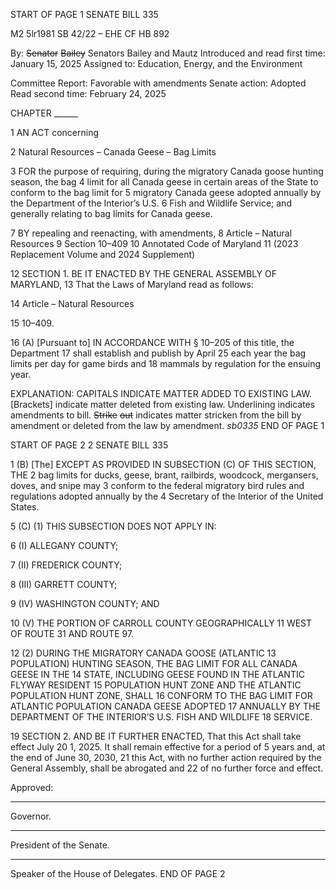 START OF PAGE 1
SENATE BILL 335

M2 5lr1981
SB 42/22 – EHE CF HB 892

By: ~~Senator~~ ~~Bailey~~ Senators Bailey and Mautz
Introduced and read first time: January 15, 2025
Assigned to: Education, Energy, and the Environment

Committee Report: Favorable with amendments
Senate action: Adopted
Read second time: February 24, 2025

CHAPTER ______

1 AN ACT concerning

2 Natural Resources – Canada Geese – Bag Limits

3 FOR the purpose of requiring, during the migratory Canada goose hunting season, the bag
4 limit for all Canada geese in certain areas of the State to conform to the bag limit for
5 migratory Canada geese adopted annually by the Department of the Interior’s U.S.
6 Fish and Wildlife Service; and generally relating to bag limits for Canada geese.

7 BY repealing and reenacting, with amendments,
8 Article – Natural Resources
9 Section 10–409
10 Annotated Code of Maryland
11 (2023 Replacement Volume and 2024 Supplement)

12 SECTION 1. BE IT ENACTED BY THE GENERAL ASSEMBLY OF MARYLAND,
13 That the Laws of Maryland read as follows:

14 Article – Natural Resources

15 10–409.

16 (A) [Pursuant to] IN ACCORDANCE WITH § 10–205 of this title, the Department
17 shall establish and publish by April 25 each year the bag limits per day for game birds and
18 mammals by regulation for the ensuing year.

EXPLANATION: CAPITALS INDICATE MATTER ADDED TO EXISTING LAW.
[Brackets] indicate matter deleted from existing law.
Underlining indicates amendments to bill.
~~Strike~~ ~~out~~ indicates matter stricken from the bill by amendment or deleted from the law by
amendment. *sb0335*
END OF PAGE 1

START OF PAGE 2
2 SENATE BILL 335

1 (B) [The] EXCEPT AS PROVIDED IN SUBSECTION (C) OF THIS SECTION, THE
2 bag limits for ducks, geese, brant, railbirds, woodcock, mergansers, doves, and snipe may
3 conform to the federal migratory bird rules and regulations adopted annually by the
4 Secretary of the Interior of the United States.

5 (C) (1) THIS SUBSECTION DOES NOT APPLY IN:

6 (I) ALLEGANY COUNTY;

7 (II) FREDERICK COUNTY;

8 (III) GARRETT COUNTY;

9 (IV) WASHINGTON COUNTY; AND

10 (V) THE PORTION OF CARROLL COUNTY GEOGRAPHICALLY
11 WEST OF ROUTE 31 AND ROUTE 97.

12 (2) DURING THE MIGRATORY CANADA GOOSE (ATLANTIC
13 POPULATION) HUNTING SEASON, THE BAG LIMIT FOR ALL CANADA GEESE IN THE
14 STATE, INCLUDING GEESE FOUND IN THE ATLANTIC FLYWAY RESIDENT
15 POPULATION HUNT ZONE AND THE ATLANTIC POPULATION HUNT ZONE, SHALL
16 CONFORM TO THE BAG LIMIT FOR ATLANTIC POPULATION CANADA GEESE ADOPTED
17 ANNUALLY BY THE DEPARTMENT OF THE INTERIOR’S U.S. FISH AND WILDLIFE
18 SERVICE.

19 SECTION 2. AND BE IT FURTHER ENACTED, That this Act shall take effect July
20 1, 2025. It shall remain effective for a period of 5 years and, at the end of June 30, 2030,
21 this Act, with no further action required by the General Assembly, shall be abrogated and
22 of no further force and effect.

Approved:

________________________________________________________________________________
Governor.

________________________________________________________________________________
President of the Senate.

________________________________________________________________________________
Speaker of the House of Delegates.
END OF PAGE 2